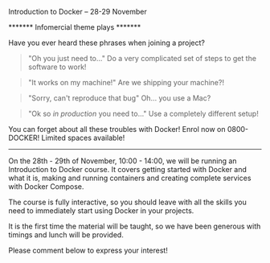 Introduction to Docker – 28-29 November

******* Infomercial theme plays *******

Have you ever heard these phrases when joining a project?

> "Oh you just need to..."
Do a very complicated set of steps to get the software to work!

> "It works on my machine!"
Are we shipping your machine?!

> "Sorry, can't reproduce that bug"
Oh… you use a Mac?

> "Ok so *in production* you need to..."
Use a completely different setup!

You can forget about all these troubles with Docker!
Enrol now on 0800-DOCKER!
Limited spaces available!

**************

On the 28th - 29th of November, 10:00 - 14:00, we will be running an Introduction to Docker course. It covers getting started with Docker and what it is, making and running containers and creating complete services with Docker Compose.

The course is fully interactive, so you should leave with all the skills you need to immediately start using Docker in your projects.

It is the first time the material will be taught, so we have been generous with timings and lunch will be provided. 

Please comment below to express your interest!
